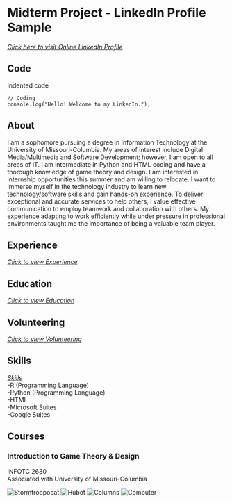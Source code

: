 # Midterm Project - LinkedIn Profile Sample
*[Click here to visit Online LinkedIn Profile](https://www.linkedin.com/in/rosa-wessel-904101218/)*

## **Code**
Indented code

    // Coding
    console.log("Hello! Welcome to my LinkedIn.");

##  **About**
I am a sophomore pursuing a degree in Information Technology at the University of Missouri-Columbia. My areas of interest include Digital Media/Multimedia and Software Development; however, I am open to all areas of IT. I am intermediate in Python and HTML coding and have a thorough knowledge of game theory and design. I am interested in internship opportunities this summer and am willing to relocate. 
I want to immerse myself in the technology industry to learn new technology/software skills and gain hands-on experience. To deliver exceptional and accurate services to help others, I value effective communication to employ teamwork and collaboration with others. My experience adapting to work efficiently while under pressure in professional environments taught me the importance of being a valuable team player.

## **Experience**
*[Click to view Experience](https://github.com/rosawessel/Experience/blob/main/README.md)*

## **Education**
*[Click to view Education](https://github.com/rosawessel/Education/blob/main/README.md)*

## **Volunteering**
*[Click to view Volunteering]()*


## **Skills**
*[Skills](https://www.linkedin.com/in/rosa-wessel-904101218/details/skills/)*  
-R (Programming Language)  
-Python (Programming Language)  
-HTML  
-Microsoft Suites  
-Google Suites  

## **Courses**
### **Introduction to Game Theory & Design**
INFOTC 2630  
Associated with University of Missouri-Columbia 

![Stormtroopocat](https://octodex.github.com/images/stormtroopocat.jpg "The Stormtroopocat")
![Hubot](https://octodex.github.com/images/hubot.jpg "The Hubot")
![Columns](https://media.istockphoto.com/photos/university-of-missouri-picture-id1033805110?k=20&m=1033805110&s=612x612&w=0&h=DDY4F-a_0b8Cwl_G6r3dB7YsRdZggk5guXNGa2cPckk=)
![Computer](https://i.pinimg.com/564x/98/da/30/98da301881dadc0dd71bce456a39309f.jpg)
